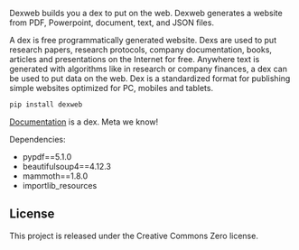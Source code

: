 Dexweb builds you a dex to put on the web. Dexweb generates a website from PDF, Powerpoint, document, text, and JSON files.

A dex is free programmatically generated website. Dexs are used to put research papers, research protocols, company documentation, books, articles and presentations on the Internet for free. Anywhere text is generated with algorithms like in research or company finances, a dex can be used to put data on the web. Dex is a standardized format for publishing simple websites optimized for PC, mobiles and tablets.

```bash
pip install dexweb
```

[Documentation](https://matrixdex.github.io/dexweb) is a dex. Meta we know!



Dependencies:

- pypdf==5.1.0
- beautifulsoup4==4.12.3
- mammoth==1.8.0
- importlib_resources




## License


This project is released under the Creative Commons Zero license.
